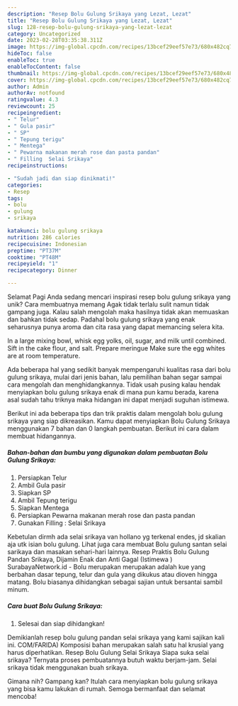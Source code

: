 ```yaml
---
description: "Resep Bolu Gulung Srikaya yang Lezat, Lezat"
title: "Resep Bolu Gulung Srikaya yang Lezat, Lezat"
slug: 128-resep-bolu-gulung-srikaya-yang-lezat-lezat
category: Uncategorized
date: 2023-02-28T03:35:38.311Z
image: https://img-global.cpcdn.com/recipes/13bcef29eef57e73/680x482cq70/bolu-gulung-srikaya-foto-resep-utama.jpg
hideToc: false
enableToc: true
enableTocContent: false
thumbnail: https://img-global.cpcdn.com/recipes/13bcef29eef57e73/680x482cq70/bolu-gulung-srikaya-foto-resep-utama.jpg
cover: https://img-global.cpcdn.com/recipes/13bcef29eef57e73/680x482cq70/bolu-gulung-srikaya-foto-resep-utama.jpg
author: Admin
authorAv: notfound
ratingvalue: 4.3
reviewcount: 25
recipeingredient:
- " Telur"
- " Gula pasir"
- " SP"
- " Tepung terigu"
- " Mentega"
- " Pewarna makanan merah rose dan pasta pandan"
- " Filling  Selai Srikaya"
recipeinstructions:

- "Sudah jadi dan siap dinikmati!"
categories:
- Resep
tags:
- bolu
- gulung
- srikaya

katakunci: bolu gulung srikaya 
nutrition: 286 calories
recipecuisine: Indonesian
preptime: "PT37M"
cooktime: "PT48M"
recipeyield: "1"
recipecategory: Dinner

---
```



Selamat Pagi Anda sedang mencari inspirasi resep bolu gulung srikaya yang unik? Cara membuatnya memang Agak tidak terlalu sulit namun tidak gampang juga. Kalau salah mengolah maka hasilnya tidak akan memuaskan dan bahkan tidak sedap. Padahal bolu gulung srikaya yang enak seharusnya punya aroma dan cita rasa yang dapat memancing selera kita.


In a large mixing bowl, whisk egg yolks, oil, sugar, and milk until combined. Sift in the cake flour, and salt. Prepare meringue Make sure the egg whites are at room temperature.

Ada beberapa hal yang sedikit banyak mempengaruhi kualitas rasa dari bolu gulung srikaya, mulai dari jenis bahan, lalu pemilihan bahan segar sampai cara mengolah dan menghidangkannya. Tidak usah pusing kalau hendak menyiapkan bolu gulung srikaya enak di mana pun kamu berada, karena asal sudah tahu triknya maka hidangan ini dapat menjadi suguhan istimewa.


Berikut ini ada beberapa tips dan trik praktis dalam mengolah bolu gulung srikaya yang siap dikreasikan. Kamu dapat menyiapkan Bolu Gulung Srikaya menggunakan 7 bahan dan 0 langkah pembuatan. Berikut ini cara dalam membuat hidangannya.

<!--inarticleads1-->

##### Bahan-bahan dan bumbu yang digunakan dalam pembuatan Bolu Gulung Srikaya:

1. Persiapkan  Telur
1. Ambil  Gula pasir
1. Siapkan  SP
1. Ambil  Tepung terigu
1. Siapkan  Mentega
1. Persiapkan  Pewarna makanan merah rose dan pasta pandan
1. Gunakan  Filling : Selai Srikaya


Kebetulan dirmh ada selai srikaya van hollano yg terkenal endes, jd skalian aja utk isian bolu gulung. Lihat juga cara membuat Bolu gulung santan selai sarikaya dan masakan sehari-hari lainnya. Resep Praktis Bolu Gulung Pandan Srikaya, Dijamin Enak dan Anti Gagal (Istimewa ) SurabayaNetwork.id - Bolu merupakan merupakan adalah kue yang berbahan dasar tepung, telur dan gula yang dikukus atau dioven hingga matang. Bolu biasanya dihidangkan sebagai sajian untuk bersantai sambil minum. 

<!--inarticleads2-->

##### Cara buat Bolu Gulung Srikaya:


1. Selesai dan siap dihidangkan!

Demikianlah resep bolu gulung pandan selai srikaya yang kami sajikan kali ini. COM/FARIDA) Komposisi bahan merupakan salah satu hal krusial yang harus diperhatikan. Resep Bolu Gulung Selai Srikaya Siapa suka selai srikaya? Ternyata proses pembuatannya butuh waktu berjam-jam. Selai srikaya tidak menggunakan buah srikaya. 

Gimana nih? Gampang kan? Itulah cara menyiapkan bolu gulung srikaya yang bisa kamu lakukan di rumah. Semoga bermanfaat dan selamat mencoba!
